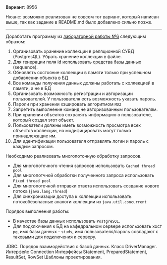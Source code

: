 **Вариант**: 8956

Нюанс: возможно реализован не совсем тот вариант, который написан выше, так как задание в README.md было добавлено сильно позже.

---

Доработать программу из [лабораторной работы №6](https://github.com/mkrikorova/Prog_Lab6) следующим образом:

1. Организовать хранение коллекции в реляционной СУБД (PostgresQL). Убрать хранение коллекции в файле.
2. Для генерации поля id использовать средства базы данных (sequence).
3. Обновлять состояние коллекции в памяти только при успешном добавлении объекта в БД
4. Все команды получения данных должны работать с коллекцией в памяти, а не в БД
5. Организовать возможность регистрации и авторизации пользователей. У пользователя есть возможность указать пароль.
6. Пароли при хранении хэшировать алгоритмом `MD2`
7. Запретить выполнение команд не авторизованным пользователям.
8. При хранении объектов сохранять информацию о пользователе, который создал этот объект.
9. Пользователи должны иметь возможность просмотра всех объектов коллекции, но модифицировать могут только принадлежащие им.
10. Для идентификации пользователя отправлять логин и пароль с каждым запросом.
  
Необходимо реализовать многопоточную обработку запросов.

- Для многопоточного чтения запросов использовать `Cached thread pool`
- Для многопотчной обработки полученного запроса использовать `Fixed thread pool`
- Для многопоточной отправки ответа использовать создание нового потока (`java.lang.Thread`)
- Для синхронизации доступа к коллекции использовать потокобезопасные аналоги коллекции из `java.util.concurrent`

Порядок выполнения работы:

- В качестве базы данных использовать `PostgreSQL`.
- Для подключения к БД на кафедральном сервере использовать хост `pg`, имя базы данных - `studs`, имя пользователя/пароль совпадают с таковыми для подключения к серверу.


JDBC. Порядок взаимодействия с базой данных. Класс DriverManager. Интерфейс Connection
Интерфейсы Statement, PreparedStatement, ResultSet, RowSet
Шаблоны проектирования.
